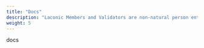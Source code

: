 ```yaml
---
title: "Docs"
description: "Laconic Members and Validators are non-natural person entities distributed geographically who ensure the governance and operations of the network."
weight: 5
---
```

docs